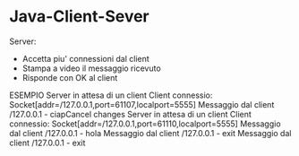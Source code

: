 # Java-Client-Sever
Server:
- Accetta piu' connessioni dal client
- Stampa a video il messaggio ricevuto
- Risponde con OK al client

ESEMPIO
Server in attesa di un client
Client connessio: Socket[addr=/127.0.0.1,port=61107,localport=5555]
Messaggio dal client /127.0.0.1 - ciapCancel changes
Server in attesa di un client
Client connessio: Socket[addr=/127.0.0.1,port=61110,localport=5555]
Messaggio dal client /127.0.0.1 - hola
Messaggio dal client /127.0.0.1 - exit
Messaggio dal client /127.0.0.1 - exit
